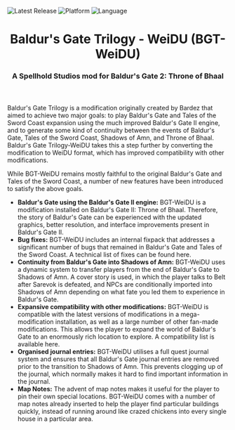 ![Latest Release](https://img.shields.io/github/v/release/SpellholdStudios/IEP_Extended_Banter?include_prereleases&color=darkred)<a name="top" id="top">
![Platform](https://img.shields.io/static/v1?label=platform&message=windows&color=informational)
![Language](https://img.shields.io/static/v1?label=language&message=English%20%7C%20French%20%7C%20German%20%7C%20Russian%20%7C%20Chinese&color=limegreen)

<div align="center"><h1></a>Baldur's Gate Trilogy - WeiDU (BGT-WeiDU)</h1>

<h3>A Spellhold Studios mod for Baldur's Gate 2: Throne of Bhaal<h3>

</div><br />

Baldur's Gate Trilogy is a modification originally created by Bardez that aimed to achieve two major goals: to play Baldur's Gate and Tales of the Sword Coast expansion using the much improved Baldur's Gate II engine, and to generate some kind of continuity between the events of Baldur's Gate, Tales of the Sword Coast, Shadows of Amn, and Throne of Bhaal. Baldur's Gate Trilogy-WeiDU takes this a step further by converting the modification to WeiDU format, which has improved compatibility with other modifications.

While BGT-WeiDU remains mostly faithful to the original Baldur's Gate and Tales of the Sword Coast, a number of new features have been introduced to satisfy the above goals.

- **Baldur's Gate using the Baldur's Gate II engine:** BGT-WeiDU is a modification installed on Baldur's Gate II: Throne of Bhaal. Therefore, the story of Baldur's Gate can be experienced with the updated graphics, better resolution, and interface improvements present in Baldur's Gate II.
- **Bug fixes:** BGT-WeiDU includes an internal fixpack that addresses a significant number of bugs that remained in Baldur's Gate and Tales of the Sword Coast. A technical list of fixes can be found here.
- **Continuity from Baldur's Gate into Shadows of Amn:** BGT-WeiDU uses a dynamic system to transfer players from the end of Baldur's Gate to Shadows of Amn. A cover story is used, in which the player talks to Belt after Sarevok is defeated, and NPCs are conditionally imported into Shadows of Amn depending on what fate you led them to experience in Baldur's Gate.
- **Expansive compatibility with other modifications:** BGT-WeiDU is compatible with the latest versions of modifications in a mega-modification installation, as well as a large number of other fan-made modifications. This allows the player to expand the world of Baldur's Gate to an enormously rich location to explore. A compatibility list is available here.
- **Organised journal entries:** BGT-WeiDU utilises a full quest journal system and ensures that all Baldur's Gate journal entries are removed prior to the transition to Shadows of Amn. This prevents clogging up of the journal, which normally makes it hard to find important information in the journal.
- **Map Notes:** The advent of map notes makes it useful for the player to pin their own special locations. BGT-WeiDU comes with a number of map notes already inserted to help the player find particular buildings quickly, instead of running around like crazed chickens into every single house in a particular area.

